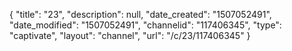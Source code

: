 {
    "title": "23",
    "description": null,
    "date_created": "1507052491",
    "date_modified": "1507052491",
    "channelid": "117406345",
    "type": "captivate",
    "layout": "channel",
    "url": "\/c\/23\/117406345"
}